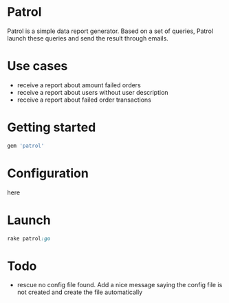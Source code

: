# Patrol

Patrol is a simple data report generator. Based on a set of queries, Patrol launch these queries and send the result through emails.

# Use cases
* receive a report about amount failed orders
* receive a report about users without user description
* receive a report about failed order transactions

# Getting started
```ruby
gem 'patrol'
```

# Configuration
here

# Launch
```ruby
rake patrol:go
```

# Todo
- rescue no config file found. Add a nice message saying the config file is not created and create the file automatically


